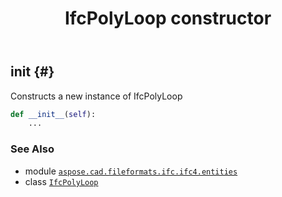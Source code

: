 ﻿---
title: IfcPolyLoop constructor
second_title: Aspose.CAD for Python via .NET API References
description: 
type: docs
weight: 10
url: /python-net/aspose.cad.fileformats.ifc.ifc4.entities/ifcpolyloop/__init__/
is_root: false
---

## __init__ {#}

Constructs a new instance of IfcPolyLoop



```python
def __init__(self):
    ...
```





### See Also
* module [`aspose.cad.fileformats.ifc.ifc4.entities`](../../)
* class [`IfcPolyLoop`](/cad/python-net/aspose.cad.fileformats.ifc.ifc4.entities/ifcpolyloop)
